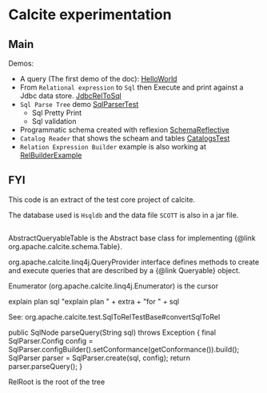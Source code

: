 # Calcite experimentation


## Main

Demos:

  * A query (The first demo of the doc): [HelloWorld](src/main/java/com/gerardnico/calcite/HelloWorld.java)
  * From `Relational expression` to `Sql` then Execute and print against a Jdbc data store. [JdbcRelToSql](src/test/java/com/gerardnico/calcite/JdbcRelToSql.java)
  * `Sql Parse Tree` demo [SqlParserTest](src/test/java/com/gerardnico/calcite/SqlParserTest.java)
      * Sql Pretty Print
      * Sql validation
  * Programmatic schema created with reflexion [SchemaReflective](src/main/java/com/gerardnico/calcite/SchemaReflective.java)
  * `Catalog Reader` that shows the scheam and tables [CatalogsTest](src/test/java/com/gerardnico/calcite/CatalogsTest.java)
  * `Relation Expression Builder` example is also working at [RelBuilderExample](src/main/java/com/gerardnico/calcite/RelBuilderExample.java)
  
## FYI

This code is an extract of the test core project of calcite.

The database used is `Hsqldb` and the data file `SCOTT` is also in a jar file.

##

AbstractQueryableTable is the Abstract base class for implementing {@link org.apache.calcite.schema.Table}.

org.apache.calcite.linq4j.QueryProvider interface defines 
methods to create and execute queries that are described by a {@link Queryable} object.

Enumerator (org.apache.calcite.linq4j.Enumerator) is the cursor

explain plan sql
"explain plan " + extra + "for " + sql

See:
org.apache.calcite.test.SqlToRelTestBase#convertSqlToRel

public SqlNode parseQuery(String sql) throws Exception {
      final SqlParser.Config config =
          SqlParser.configBuilder().setConformance(getConformance()).build();
      SqlParser parser = SqlParser.create(sql, config);
      return parser.parseQuery();
    }
    
RelRoot is the root of the tree